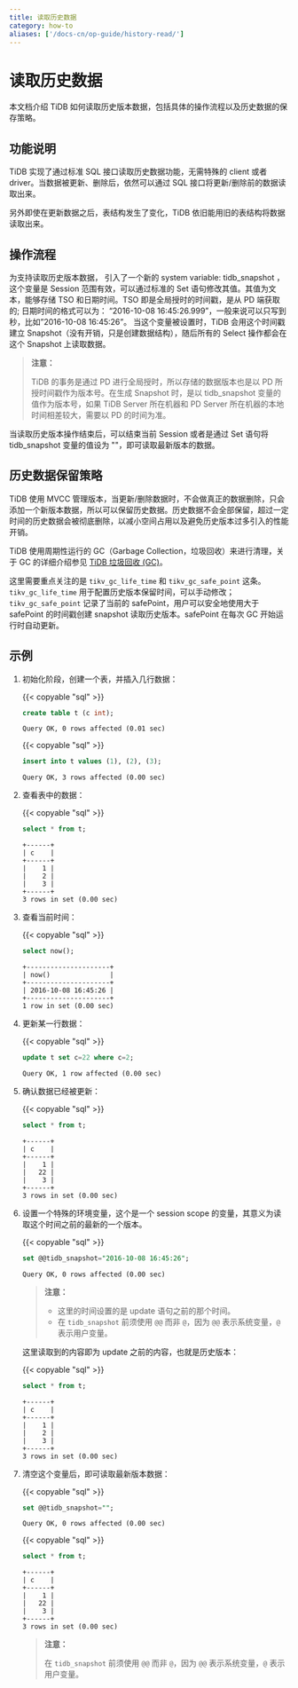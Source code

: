 ```yaml
---
title: 读取历史数据
category: how-to
aliases: ['/docs-cn/op-guide/history-read/']
---
```


# 读取历史数据

本文档介绍 TiDB 如何读取历史版本数据，包括具体的操作流程以及历史数据的保存策略。

## 功能说明

TiDB 实现了通过标准 SQL 接口读取历史数据功能，无需特殊的 client 或者 driver。当数据被更新、删除后，依然可以通过 SQL 接口将更新/删除前的数据读取出来。

另外即使在更新数据之后，表结构发生了变化，TiDB 依旧能用旧的表结构将数据读取出来。

## 操作流程

为支持读取历史版本数据， 引入了一个新的 system variable: tidb_snapshot ，这个变量是 Session 范围有效，可以通过标准的 Set 语句修改其值。其值为文本，能够存储 TSO 和日期时间。TSO 即是全局授时的时间戳，是从 PD 端获取的; 日期时间的格式可以为：
“2016-10-08 16:45:26.999”，一般来说可以只写到秒，比如”2016-10-08 16:45:26”。
当这个变量被设置时，TiDB 会用这个时间戳建立 Snapshot（没有开销，只是创建数据结构），随后所有的 Select 操作都会在这个 Snapshot 上读取数据。

> **注意：**
>
> TiDB 的事务是通过 PD 进行全局授时，所以存储的数据版本也是以 PD 所授时间戳作为版本号。在生成 Snapshot 时，是以 tidb_snapshot 变量的值作为版本号，如果 TiDB Server 所在机器和 PD Server 所在机器的本地时间相差较大，需要以 PD 的时间为准。

当读取历史版本操作结束后，可以结束当前 Session 或者是通过 Set 语句将 tidb_snapshot 变量的值设为 ""，即可读取最新版本的数据。

## 历史数据保留策略

TiDB 使用 MVCC 管理版本，当更新/删除数据时，不会做真正的数据删除，只会添加一个新版本数据，所以可以保留历史数据。历史数据不会全部保留，超过一定时间的历史数据会被彻底删除，以减小空间占用以及避免历史版本过多引入的性能开销。

TiDB 使用周期性运行的 GC（Garbage Collection，垃圾回收）来进行清理，关于 GC 的详细介绍参见 [TiDB 垃圾回收 (GC)](/v3.1/reference/garbage-collection/overview.md)。

这里需要重点关注的是 `tikv_gc_life_time` 和 `tikv_gc_safe_point` 这条。`tikv_gc_life_time` 用于配置历史版本保留时间，可以手动修改；`tikv_gc_safe_point` 记录了当前的 safePoint，用户可以安全地使用大于 safePoint 的时间戳创建 snapshot 读取历史版本。safePoint 在每次 GC 开始运行时自动更新。

## 示例

1. 初始化阶段，创建一个表，并插入几行数据：

    {{< copyable "sql" >}}

    ```sql
    create table t (c int);
    ```

    ```
    Query OK, 0 rows affected (0.01 sec)
    ```

    {{< copyable "sql" >}}

    ```sql
    insert into t values (1), (2), (3);
    ```

    ```
    Query OK, 3 rows affected (0.00 sec)
    ```

2. 查看表中的数据：

    {{< copyable "sql" >}}

    ```sql
    select * from t;
    ```

    ```
    +------+
    | c    |
    +------+
    |    1 |
    |    2 |
    |    3 |
    +------+
    3 rows in set (0.00 sec)
    ```

3. 查看当前时间：

    {{< copyable "sql" >}}

    ```sql
    select now();
    ```

    ```
    +---------------------+
    | now()               |
    +---------------------+
    | 2016-10-08 16:45:26 |
    +---------------------+
    1 row in set (0.00 sec)
    ```

4. 更新某一行数据：

    {{< copyable "sql" >}}

    ```sql
    update t set c=22 where c=2;
    ```

    ```
    Query OK, 1 row affected (0.00 sec)
    ```

5. 确认数据已经被更新：

    {{< copyable "sql" >}}

    ```sql
    select * from t;
    ```

    ```
    +------+
    | c    |
    +------+
    |    1 |
    |   22 |
    |    3 |
    +------+
    3 rows in set (0.00 sec)
    ```

6. 设置一个特殊的环境变量，这个是一个 session scope 的变量，其意义为读取这个时间之前的最新的一个版本。

    {{< copyable "sql" >}}

    ```sql
    set @@tidb_snapshot="2016-10-08 16:45:26";
    ```

    ```
    Query OK, 0 rows affected (0.00 sec)
    ```

    > **注意：**
    >
    > - 这里的时间设置的是 update 语句之前的那个时间。
    > - 在 `tidb_snapshot` 前须使用 `@@` 而非 `@`，因为 `@@` 表示系统变量，`@` 表示用户变量。

    这里读取到的内容即为 update 之前的内容，也就是历史版本：

    {{< copyable "sql" >}}

    ```sql
    select * from t;
    ```

    ```
    +------+
    | c    |
    +------+
    |    1 |
    |    2 |
    |    3 |
    +------+
    3 rows in set (0.00 sec)
    ```

7. 清空这个变量后，即可读取最新版本数据：

    {{< copyable "sql" >}}

    ```sql
    set @@tidb_snapshot="";
    ```

    ```
    Query OK, 0 rows affected (0.00 sec)
    ```

    {{< copyable "sql" >}}

    ```sql
    select * from t;
    ```

    ```
    +------+
    | c    |
    +------+
    |    1 |
    |   22 |
    |    3 |
    +------+
    3 rows in set (0.00 sec)
    ```

    > **注意：**
    >
    > 在 `tidb_snapshot` 前须使用 `@@` 而非 `@`，因为 `@@` 表示系统变量，`@` 表示用户变量。
